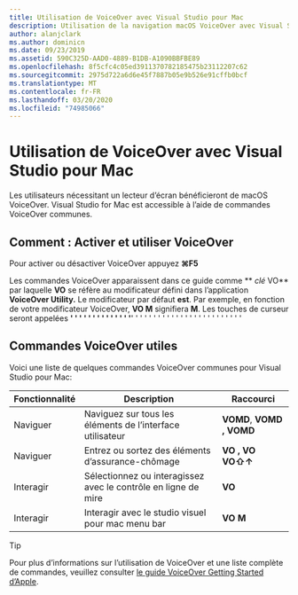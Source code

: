 ```yaml
---
title: Utilisation de VoiceOver avec Visual Studio pour Mac
description: Utilisation de la navigation macOS VoiceOver avec Visual Studio pour Mac
author: alanjclark
ms.author: dominicn
ms.date: 09/23/2019
ms.assetid: 590C325D-AAD0-4889-B1DB-A1090BBFBE89
ms.openlocfilehash: 8f5cfc4c05ed3911370782185475b23112207c62
ms.sourcegitcommit: 2975d722a6d6e45f7887b05e9b526e91cffb0bcf
ms.translationtype: MT
ms.contentlocale: fr-FR
ms.lasthandoff: 03/20/2020
ms.locfileid: "74985066"
---
```

# <a name="using-voiceover-with-visual-studio-for-mac"></a>Utilisation de VoiceOver avec Visual Studio pour Mac

Les utilisateurs nécessitant un lecteur d’écran bénéficieront de macOS VoiceOver. Visual Studio for Mac est accessible à l’aide de commandes VoiceOver communes.

## <a name="how-to-enable-and-use-voiceover"></a>Comment : Activer et utiliser VoiceOver

Pour activer ou désactiver VoiceOver appuyez **&#8984;F5**

Les commandes VoiceOver apparaissent dans ce guide comme ** _clé_ VO** par laquelle **VO** se réfère au modificateur défini dans l’application **VoiceOver Utility.** Le modificateur par défaut **est**. Par exemple, en fonction de votre modificateur VoiceOver, **VO M** signifiera **M**. Les touches de curseur seront appelées **' ' ' ' ' ' ' ' ' ' ' ' ' '**' ' ' ' ' ' ' ' ' ' ' ' ' ' ' ' ' ' ' ' ' ' ' ' '

## <a name="useful-voiceover-commands"></a>Commandes VoiceOver utiles

Voici une liste de quelques commandes VoiceOver communes pour Visual Studio pour Mac:

|Fonctionnalité|Description|Raccourci|
|-------|-----------|--------|
|Naviguer|Naviguez sur tous les éléments de l’interface utilisateur|**VOMD**, **VOMD , VOMD**|
|Naviguer|Entrez ou sortez des éléments d’assurance-chômage|**VO , VO** **VO⇧↑**|
|Interagir|Sélectionnez ou interagissez avec le contrôle en ligne de mire|**VO**|
|Interagir|Interagir avec le studio visuel pour mac menu bar|**VO M**|

> [!TIP]
> Pour plus d’informations sur l’utilisation de VoiceOver et une liste complète de commandes, veuillez consulter [le guide VoiceOver Getting Started d’Apple](https://support.apple.com/en-us/guide/voiceover-guide/welcome/web).